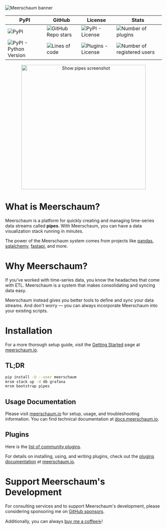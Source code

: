 <img src="https://meerschaum.io/assets/banner_1920x320.png" alt="Meerschaum banner">

| PyPI | GitHub | License | Stats |
|---|---|---|---|
| ![PyPI]( https://img.shields.io/pypi/v/meerschaum?color=%2300cc66&label=Version ) | ![GitHub Repo stars](https://img.shields.io/github/stars/bmeares/Meerschaum?style=social) | ![PyPI - License](https://img.shields.io/pypi/l/meerschaum?label=Core%20License) | ![Number of plugins]( https://img.shields.io/badge/dynamic/json?color=3098c1&label=Public%20Plugins&query=num_plugins&url=https%3A%2F%2Fapi.mrsm.io%2Finfo ) |
| ![PyPI - Python Version]( https://img.shields.io/pypi/pyversions/meerschaum?label=Python&logo=python&logoColor=%23ffffff ) | ![Lines of code]( https://img.shields.io/tokei/lines/github/bmeares/Meerschaum?label=Total%20Lines ) | ![Plugins - License]( https://img.shields.io/badge/Plugins%20License-You%20decide!-success ) | ![Number of registered users]( https://img.shields.io/badge/dynamic/json?color=3098c1&label=Registered%20Users&query=num_users&url=https%3A%2F%2Fapi.mrsm.io%2Finfo ) |

<p align="center">
<img src="https://meerschaum.io/files/images/show_pipes.png" alt="Show pipes screenshot" height="400px">
</p>

# What is Meerschaum?
Meerschaum is a platform for quickly creating and managing time-series data streams called **pipes**. With Meerschaum, you can have a data visualization stack running in minutes.

The power of the Meerschaum system comes from projects like [pandas](https://pandas.pydata.org/), [sqlalchemy](https://www.sqlalchemy.org/), [fastapi](https://fastapi.tiangolo.com/), and more.

# Why Meerschaum?

If you've worked with time-series data, you know the headaches that come with ETL. Meerschaum is a system that makes consolidating and syncing data easy.

Meerschaum instead gives you better tools to define and sync your data streams. And don't worry — you can always incorporate Meerschaum into your existing scripts.

# Installation

For a more thorough setup guide, visit the [Getting Started](https://meerschaum.io/get-started/) page at [meerschaum.io](https://meerschaum.io).

## TL;DR

```bash
pip install -U --user meerschaum
mrsm stack up -d db grafana
mrsm bootstrap pipes
```

## Usage Documentation

Please visit [meerschaum.io](https://meerschaum.io) for setup, usage, and troubleshooting information. You can find technical documentation at [docs.meerschaum.io](https://docs.meerschaum.io).

## Plugins

Here is the [list of community plugins](https://meerschaum.io/reference/plugins/list-of-plugins/).

For details on installing, using, and writing plugins, check out the [plugins documentation](https://meerschaum.io/reference/plugins/types-of-plugins) at [meerschaum.io](https://meerschaum.io).

# Support Meerschaum's Development

For consulting services and to support Meerschaum's development, please considering sponsoring me on [GitHub sponsors](https://github.com/sponsors/bmeares).

Additionally, you can always [buy me a coffee☕](https://www.buymeacoffee.com/bmeares)!
